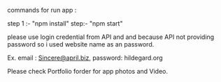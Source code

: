commands for run app : 

step 1 :- "npm install"
step:- "npm start"

please use login credential from API and and because API not providing password so i used website name as an password.

Ex. email : Sincere@april.biz, password: hildegard.org

Please check Portfolio forder for app photos and Video.
